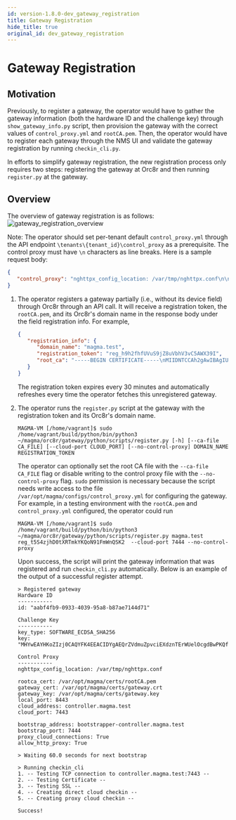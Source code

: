 ```yaml
---
id: version-1.8.0-dev_gateway_registration
title: Gateway Registration
hide_title: true
original_id: dev_gateway_registration
---
```

# Gateway Registration

## Motivation

Previously, to register a gateway, the operator would have to gather the gateway information (both the hardware ID and the challenge key) through `show_gateway_info.py` script, then provision the gateway with the correct values of `control_proxy.yml` and `rootCA.pem`.
Then, the operator would have to register each gateway through the NMS UI and validate the gateway registration by running `checkin_cli.py`.  

In efforts to simplify gateway registration, the new registration process only requires two steps: registering the gateway at Orc8r and then running `register.py` at the gateway.  

## Overview

The overview of gateway registration is as follows:
![gateway_registration_overview](assets/orc8r/gateway_registration_overview.png)

Note: The operator should set per-tenant default `control_proxy.yml` through the API endpoint `\tenants\{tenant_id}\control_proxy` as a prerequisite.
The control proxy must have `\n` characters as line breaks. Here is a sample request body:

```json
{
   "control_proxy": "nghttpx_config_location: /var/tmp/nghttpx.conf\n\nrootca_cert: /var/opt/magma/certs/rootCA.pem\ngateway_cert: /var/opt/magma/certs/gateway.crt\ngateway_key: /var/opt/magma/certs/gateway.key\nlocal_port: 8443\ncloud_address: controller.magma.test\ncloud_port: 7443\n\nbootstrap_address: bootstrapper-controller.magma.test\nbootstrap_port: 7444\nproxy_cloud_connections: True\nallow_http_proxy: True"
}
```

1. The operator registers a gateway partially (i.e., without its device field) through Orc8r through an API call. It will receive a registration token, the `rootCA.pem`, and its Orc8r's domain name in the response body under the field registration info. For example,

   ```json
   {
      "registration_info": {
         "domain_name": "magma.test",
         "registration_token": "reg_h9h2fhfUVuS9jZ8uVbhV3vC5AWX39I",
         "root_ca": "-----BEGIN CERTIFICATE-----\nMIIDNTCCAh2gAwIBAgIUAX6gmuNG3v/vv7uZjL5sUKYflJ0wDQYJKoZIhvcNAQEL\nBQAwKTELMAkGA1UEBhMCVVMxGjAYBgNVBAMMEXJvb3RjYS5tYWdtYS50ZXN0MCAX\nDTIxMTAwMTIwMzYyOVoYDzMwMjEwMjAxMjAzNjI5WjApMQswCQYDVQQGEwJVUzEa\nMBgGA1UEAwwRcm9vdGNhLm1hZ21hLnRlc3QwggEiMA0GCSqGSIb3DQEBAQUAA4IB\nDwAwggEKAoIBAQDN6k/+7buO/KwgJgRjE/LM5wmNvMWpxDfKJpdpUH6DrjQkEpZB\n8E8Ts9qwR6RSTh8H/jL/qkoHpTbIdHZhOtayY/t/zreIClAytWyJSaJfGoRfXzsV\nyzjD7Bk79YrgAja9cAJcqy26gURQsB173opnlKTzMCfiirpY3gbiJEy74s0M6uII\njGvxx1uvXauFBO5mbbAPmxG4fFXTBGJMcxvHtdU8Vizf2YkZXqoXni0gJ0TJFK4O\nVeZe8EWuUXsD1iEbxz/H752I4yfQ2Djuj6emjRJlAeKnPsQWSsR4Qt3Po0R5YOmn\nEEsOmlfH6vOm3eiYrhxlIQ7uEFw760IDe0OLAgMBAAGjUzBRMB0GA1UdDgQWBBT6\nVQqTB+bVV7foz2xPo3sUfAqnhDAfBgNVHSMEGDAWgBT6VQqTB+bVV7foz2xPo3sU\nfAqnhDAPBgNVHRMBAf8EBTADAQH/MA0GCSqGSIb3DQEBCwUAA4IBAQASxJHc6JTk\n5iZJOBEXzl8iWqIO9K8z3y46Jtc9MA7DnYO5v6HvYE8WnFn/FRui/MLiOb1OAsVk\nJpNHRkJJMB1KxD5RkyfXTcIE+LSu/XUJQDc2F4RnZPYhPExK8tcmqHTDV78m+LHl\nswOIjhQVn9r6TncsfOhLs0YkqikHSJz1i4foJGFiOmM5R91KuOvwOG4qQ1Xw1J64\n7sHA4OElf/CIt0ul7xfAlzbLXOaPBb8z82dR5H28+3srGayPgauM9EGIHulm1J53\nM4uFtM9sA/X/EWMLF1T5ACDTjpD74yhxX98hFNlDuABacer/RN1UB/iTG7eMMhIO\nWLRlFB4QVm8w\n-----END CERTIFICATE-----\n"
      }
   }
   ```

   The registration token expires every 30 minutes and automatically refreshes every time the operator fetches this unregistered gateway.
2. The operator runs the `register.py` script at the gateway with the registration token and its Orc8r's domain name.

   ```shell
   MAGMA-VM [/home/vagrant]$ sudo /home/vagrant/build/python/bin/python3 ~/magma/orc8r/gateway/python/scripts/register.py [-h] [--ca-file CA_FILE] [--cloud-port CLOUD_PORT] [--no-control-proxy] DOMAIN_NAME REGISTRATION_TOKEN 
   ```

   The operator can optionally set the root CA file with the `--ca-file CA_FILE` flag or disable writing to the control proxy file with the `--no-control-proxy` flag.
   `sudo` permission is necessary because the script needs write access to the file `/var/opt/magma/configs/control_proxy.yml` for configuring the gateway.
   For example, in a testing environment with the `rootCA.pem` and `control_proxy.yml` configured, the operator could run

   ```shell
   MAGMA-VM [/home/vagrant]$ sudo /home/vagrant/build/python/bin/python3 ~/magma/orc8r/gateway/python/scripts/register.py magma.test reg_t5S4zjhD0tXRTmkYKQoN91FmWnQSK2  --cloud-port 7444 --no-control-proxy 
   ```

   Upon success, the script will print the gateway information that was registered and run `checkin_cli.py` automatically. Below is an example of the output of a successful register attempt.

   ```shell
   > Registered gateway
   Hardware ID
   -----------
   id: "aabf4fb9-0933-4039-95a8-b87ae7144d71"

   Challenge Key
   -----------
   key_type: SOFTWARE_ECDSA_SHA256
   key: "MHYwEAYHKoZIzj0CAQYFK4EEACIDYgAEQrZVdmuZpvciEXdznTErWUelOcgdBwPKQfOZDL7Wkl8ALSBtKvJWDPyhS6rkW9/xJdgPD4QK3Jqc4Eox5NT6SVYYuHWLv7b28493rwFvuC2+YurmfYj+LZh9VBVTvlwk"

   Control Proxy
   -----------
   nghttpx_config_location: /var/tmp/nghttpx.conf

   rootca_cert: /var/opt/magma/certs/rootCA.pem
   gateway_cert: /var/opt/magma/certs/gateway.crt
   gateway_key: /var/opt/magma/certs/gateway.key
   local_port: 8443
   cloud_address: controller.magma.test
   cloud_port: 7443

   bootstrap_address: bootstrapper-controller.magma.test
   bootstrap_port: 7444
   proxy_cloud_connections: True
   allow_http_proxy: True
   
   > Waiting 60.0 seconds for next bootstrap
   
   > Running checkin_cli
   1. -- Testing TCP connection to controller.magma.test:7443 --
   2. -- Testing Certificate --
   3. -- Testing SSL --
   4. -- Creating direct cloud checkin --
   5. -- Creating proxy cloud checkin --

   Success!
   ```
